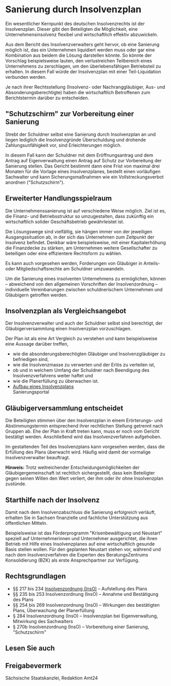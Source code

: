 # Sanierung durch Insolvenzplan

Ein wesentlicher Kernpunkt des deutschen Insolvenzrechts ist der Insolvenzplan. Dieser gibt den Beteiligten die Möglichkeit, eine Unternehmensinsolvenz flexibel und wirtschaftlich effektiv abzuwickeln.

Aus dem Bericht des Insolvenzverwalters geht hervor, ob eine Sanierung möglich ist, das ein Unternehmen liquidiert werden muss oder gar eine Kombination aus beidem die Lösung darstellen könnte. So könnte der Vorschlag beispielsweise lauten, den verlustreichen Teilbereich eines Unternehmens zu zerschlagen, um den überlebensfähigen Betriebsteil zu erhalten. In diesem Fall würde der Insolvenzplan mit einer Teil-Liquidation verbunden werden.

Je nach ihrer Rechtsstellung (Insolvenz- oder Nachranggläubiger, Aus- und Absonderungsberechtigte) haben die wirtschaftlich Betroffenen zum Berichtstermin darüber zu entscheiden.

"Schutzschirm" zur Vorbereitung einer Sanierung
-----------------------------------------------

Strebt der Schuldner selbst eine Sanierung durch Insolvenzplan an und liegen lediglich die Insolvenzgründe Überschuldung und drohende Zahlungsunfähigkeit vor, sind Erleichterungen möglich.

In diesem Fall kann der Schuldner mit dem Eröffnungsantrag und dem Antrag auf Eigenverwaltung einen Antrag auf Schutz zur Vorbereitung der Sanierung stellen. Das Gericht bestimmt dann eine Frist von maximal drei Monaten für die Vorlage eines Insolvenzplanes, bestellt einen vorläufigen Sachwalter und kann Sicherungsmaßnahmen wie ein Vollstreckungsverbot anordnen ("Schutzschirm").

Erweiterter Handlungsspielraum
------------------------------

Die Unternehmenssanierung ist auf verschiedene Weise möglich. Ziel ist es, die Finanz- und Betriebsstruktur so umzugestalten, dass zukünftig ein wirtschaftlich solider Geschäftsbetrieb gewährleistet ist.

Die Lösungswege sind vielfältig, sie hängen immer von der jeweiligen Ausgangssituation ab, in der sich das Unternehmen zum Zeitpunkt der Insolvenz befindet. Denkbar wäre beispielsweise, mit einer Kapitalerhöhung die Finanzdecke zu stärken, am Unternehmen weitere Gesellschafter zu beteiligen oder eine effizientere Rechtsform zu wählen.

Es kann auch vorgesehen werden, Forderungen von Gläubiger in Anteils- oder Mitgliedschaftsrechte am Schuldner umzuwandeln.

Um die Sanierung eines insolventen Unternehmens zu ermöglichen, können – abweichend von den allgemeinen Vorschriften der Insolvenzordnung – individuelle Vereinbarungen zwischen schuldnerischem Unternehmen und Gläubigern getroffen werden.

Insolvenzplan als Vergleichsangebot
-----------------------------------

Der Insolvenzverwalter und auch der Schuldner selbst sind berechtigt, der Gläubigerversammlung einen Insolvenzplan vorzuschlagen.

Der Plan ist als eine Art Vergleich zu verstehen und kann beispielsweise eine Aussage darüber treffen,

* wie die absonderungsberechtigten Gläubiger und Insolvenzgläubiger zu befriedigen sind,
* wie die Insolvenzmasse zu verwerten und der Erlös zu verteilen ist,
* ob und in welchem Umfang der Schuldner nach Beendigung des Insolvenzverfahrens weiter haftet und
* wie die Planerfüllung zu überwachen ist.
* [Aufbau eines Insolvenzplans](http://www.sanierungsportal.de/default.php?d=cont&pid=&cid=50)  
   Sanierungsportal

Gläubigerversammlung entscheidet
--------------------------------

Die Beteiligten stimmen über den Insolvenzplan in einem Erörterungs- und Abstimmungstermin entsprechend ihrer rechtlichen Stellung getrennt nach Gruppen ab. Ehe der Plan in Kraft treten kann, muss er noch vom Gericht bestätigt werden. Anschließend wird das Insolvenzverfahren aufgehoben.

Im gestaltenden Teil des Insolvenzplans kann vorgesehen werden, dass die Erfüllung des Plans überwacht wird. Häufig wird damit der vormalige Insolvenzverwalter beauftragt.

**Hinweis:**  Trotz weitreichender Entscheidungsmöglichkeiten der Gläubigergemeinschaft ist rechtlich sichergestellt, dass kein Beteiligter gegen seinen Willen den Wert verliert, der ihm oder ihr ohne Insolvenzplan zustünde.

Starthilfe nach der Insolvenz
-----------------------------

Damit nach dem Insolvenzabschluss die Sanierung erfolgreich verläuft, erhalten Sie in Sachsen finanzielle und fachliche Unterstützung aus öffentlichen Mitteln.

Beispielsweise ist das Förderprogramm "Krisenbewältigung und Neustart" speziell auf Unternehmerinnen und Unternehmer ausgerichtet, die ihren Betrieb mit Hilfe eines Insolvenzplanes auf eine wirtschaftlich gesunde Basis stellen wollen. Für den geplanten Neustart stehen vor, während und nach dem Insolvenzverfahren die Experten des BeratungsZentrums Konsolidierung (BZK) als erste Ansprechpartner zur Verfügung.

Rechtsgrundlagen
----------------

* §§ 217 bis 234 [Insolvenzordnung (InsO)](http://www.gesetze-im-internet.de/inso/ "BMJV: Insolvenzordnung (InsO) (gesetze-im-internet.de)") – Aufstellung des Plans
* §§ 235 bis 253 Insolvenzordnung (InsO) – Annahme und Bestätigung des Plans
* §§ 254 bis 269 Insolvenzordnung (InsO) – Wirkungen des bestätigten Plans, Überwachung der Planerfüllung
* § 284 Insolvenzordnung (InsO) – Insolvenzplan bei Eigenverwaltung, Mitwirkung des Sachwalters
* § 270b Insolvenzordnung (InsO) – Vorbereitung einer Sanierung, "Schutzschirm"

## Lesen Sie auch

## Freigabevermerk

Sächsische Staatskanzlei, Redaktion Amt24
